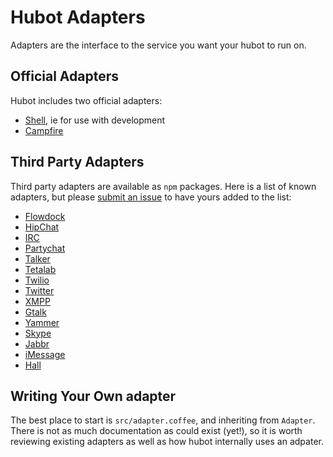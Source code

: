 # Hubot Adapters

Adapters are the interface to the service you want your hubot to run on.

## Official Adapters

Hubot includes two official adapters:

* [Shell](adapters/shell.md), ie for use with development
* [Campfire](adapters/campfire.md)

## Third Party Adapters

Third party adapters are available as `npm` packages. Here is a list of known adapters, but please [submit an issue](https://github.com/github/hubot/issues) to have yours added to the list:

* [Flowdock](https://github.com/github/hubot/wiki/Adapter:-Flowdock)
* [HipChat](https://github.com/github/hubot/wiki/Adapter:-HipChat)
* [IRC](https://github.com/github/hubot/wiki/Adapter:-IRC)
* [Partychat](https://github.com/github/hubot/wiki/Adapter:-Partychat)
* [Talker](https://github.com/github/hubot/wiki/Adapter:-Talkerapp)
* [Tetalab](https://github.com/github/hubot/wiki/Adapter:-Tetalab)
* [Twilio](https://github.com/github/hubot/wiki/Adapter:-Twilio)
* [Twitter](https://github.com/github/hubot/wiki/Adapter:-Twitter)
* [XMPP](https://github.com/github/hubot/wiki/Adapter:-XMPP)
* [Gtalk](https://github.com/github/hubot/wiki/Adapter:-Gtalk)
* [Yammer](https://github.com/github/hubot/wiki/Adapter:-Yammer)
* [Skype](https://github.com/netpro2k/hubot-skype)
* [Jabbr](https://github.com/smoak/hubot-jabbr)
* [iMessage](https://github.com/github/hubot/wiki/Adapter:-iMessage)
* [Hall](https://github.com/Hall/hubot-hall)


## Writing Your Own adapter

The best place to start is `src/adapter.coffee`, and inheriting from `Adapter`.
There is not as much documentation as could exist (yet!), so it is worth reviewing
existing adapters as well as how hubot internally uses an adpater.